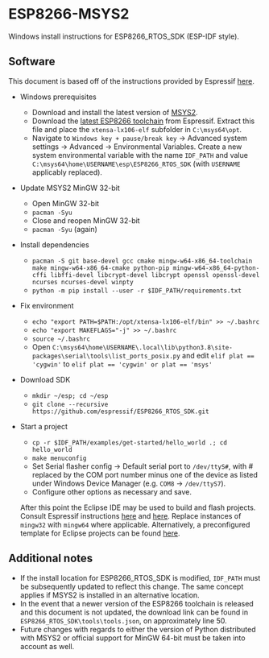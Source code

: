 # ESP8266-MSYS2

Windows install instructions for ESP8266_RTOS_SDK (ESP-IDF style).

## Software

This document is based off of the instructions provided by Espressif [here](https://docs.espressif.com/projects/esp8266-rtos-sdk/en/latest/get-started/).

- Windows prerequisites
  - Download and install the latest version of [MSYS2](https://www.msys2.org/).
  - Download the [latest ESP8266 toolchain](https://dl.espressif.com/dl/xtensa-lx106-elf-gcc8_4_0-esp-2020r3-win32.zip) from Espressif. Extract this file and place the `xtensa-lx106-elf` subfolder in `C:\msys64\opt`.
  - Navigate to `Windows key + pause/break key` -> Advanced system settings -> Advanced -> Environmental Variables. Create a new system environmental variable with the name `IDF_PATH` and value `C:\msys64\home\USERNAME\esp\ESP8266_RTOS_SDK` (with `USERNAME` applicably replaced).
- Update MSYS2 MinGW 32-bit
  - Open MinGW 32-bit
  - `pacman -Syu`
  - Close and reopen MinGW 32-bit
  - `pacman -Syu` (again)
- Install dependencies
  - `pacman -S git base-devel gcc cmake mingw-w64-x86_64-toolchain make mingw-w64-x86_64-cmake python-pip mingw-w64-x86_64-python-cffi libffi-devel libcrypt-devel libcrypt openssl openssl-devel ncurses ncurses-devel winpty`
  - `python -m pip install --user -r $IDF_PATH/requirements.txt`
- Fix environment
  - `echo "export PATH=$PATH:/opt/xtensa-lx106-elf/bin" >> ~/.bashrc`
  - `echo "export MAKEFLAGS="-j" >> ~/.bashrc`
  - `source ~/.bashrc`
  - Open `C:\msys64\home\USERNAME\.local\lib\python3.8\site-packages\serial\tools\list_ports_posix.py` and edit `elif plat == 'cygwin'` to `elif plat == 'cygwin' or plat == 'msys'`
- Download SDK
  - `mkdir ~/esp; cd ~/esp`
  - `git clone --recursive https://github.com/espressif/ESP8266_RTOS_SDK.git`
- Start a project
  - `cp -r $IDF_PATH/examples/get-started/hello_world .; cd hello_world`
  - `make menuconfig`
  - Set Serial flasher config -> Default serial port to `/dev/ttyS#`, with # replaced by the COM port number minus one of the device as listed under Windows Device Manager (e.g. `COM8` -> `/dev/ttyS7`).
  - Configure other options as necessary and save.

  After this point the Eclipse IDE may be used to build and flash projects. Consult Espressif instructions [here](https://docs.espressif.com/projects/esp8266-rtos-sdk/en/latest/get-started/eclipse-setup.html) and [here](https://docs.espressif.com/projects/esp8266-rtos-sdk/en/latest/get-started/eclipse-setup-windows.html). Replace instances of `mingw32` with `mingw64` where applicable. Alternatively, a preconfigured template for Eclipse projects can be found [here](https://github.com/notabucketofspam/esp8266-eclipse-template).

## Additional notes

- If the install location for ESP8266_RTOS_SDK is modified, `IDF_PATH` must be subsequently updated to reflect this change. The same concept applies if MSYS2 is installed in an alternative location.
- In the event that a newer version of the ESP8266 toolchain is released and this document is not updated, the download link can be found in `ESP8266_RTOS_SDK\tools\tools.json`, on approximately line 50.
- Future changes with regards to either the version of Python distributed with MSYS2 or official support for MinGW 64-bit must be taken into account as well.
